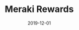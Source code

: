 ---
date: '2019-12-01'
title: 'Meraki Rewards'
github: ''
external: 'https://apps.apple.com/us/app/meraki-rewards/id1494840071'
tech:
  - Swift
  - UIKit
company: 'HARi'
showInProjects: false
---